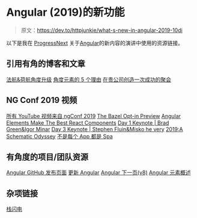 # Angular (2019)的新功能

> 原文：<https://dev.to/httpjunkie/what-s-new-in-angular-2019-10di>

以下是我在 [ProgressNext](https://www.progress.com/next) 关于[Angular](https://www.progress.com/next/sessions/what's-new-in-angular)的新内容的演讲中使用的资源链接。

## 引用有角的博客和文章

[法航&荷航角度升级](https://medium.com/airfrance-klm/how-we-upgraded-a-website-with-half-a-billion-annual-users-to-angular-7-in-less-then-a-day-71de33a1108e)
[角度元素的 5 个理由](https://blog.nrwl.io/5-reasons-to-use-angular-elements-390c9a629f89)
[在贵公司创造一次成功的聚会](https://blog.angular.io/creating-a-successful-meetup-at-your-company-33eaabbc66b5)

## NG Conf 2019 视频

[所有 YouTube 视频来自 ngConf 2019](https://www.youtube.com/user/ngconfvideos/videos)
[The Bazel Opt-in Preview](https://www.youtube.com/watch?v=J1lnp-nU4wM)
[Angular Elements Make The Best React Components](https://www.youtube.com/watch?v=tHclHHs7nmo)
[Day 1 Keynote | Brad Green&Igor Minar](https://www.youtube.com/watch?v=O0xx5SvjmnU&t=2115s)
[Day 3 Keynote | Stephen Fluin&Misko he very](https://www.youtube.com/watch?v=-kYtw3CSe6s&t=1905s)
[2019:A Schematic Odyssey](https://www.youtube.com/watch?v=X06tuCohJPQ)
[不是每个 App 都是 Spa](https://www.youtube.com/watch?v=JX5GGu_7JKc&t=3s) 

## 有角度的项目/团队资源

[Angular GitHub 发布页面](https://github.com/angular/angular/releases)
[更新 Angular](https://update.angular.io)
[Angular 下一页(v8)](https://next.angular.io/docs)
[Angular 元素概述](https://angular.io/guide/elements)

## 杂项链接

[栈闪电](https://stackblitz.com/)
